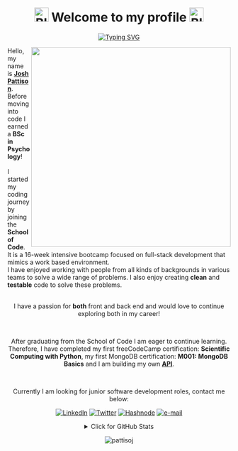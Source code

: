 
<h1 align="center"><a href="https://emoji.gg/emoji/9247-bluebutterflywingleft"><img src="https://cdn3.emoji.gg/emojis/9247-bluebutterflywingleft.png" width="32px" height="32px" alt="BlueButterflyWingLeft"></a> Welcome to my profile <a href="https://emoji.gg/emoji/9247-bluebutterflywingright"><img src="https://cdn3.emoji.gg/emojis/9247-bluebutterflywingright.png" width="32px" height="32px" alt="BlueButterflyWingRight"></a></h1>

<p align="center">
<a href="https://github.com/pattisoj"><img alt="Typing SVG" src="https://readme-typing-svg.herokuapp.com?font=IBM+Plex+Sans&size=25&duration=4500&color=BCB1F7&center=true&width=500&lines=Software+Engineer;School+of+Code+Graduate;Psychology+Graduate;Nice+to+meet+you!" /> </a> </p>

<img align="right" src="https://64.media.tumblr.com/175ddefc11ff0df8a6987e88196741a1/tumblr_pwt5gtFujD1y5e2kbo1_540.gifv" width="450">

Hello, my name is <a href="https://joshpattison.com"> **Josh Pattison**</a>. 
<br />
Before moving into code I earned a **BSc in Psychology**!  
<br />
I started my coding journey by joining the **School of Code**. 
It is a 16-week intensive bootcamp focused on full-stack development that mimics a work based environment.
<br />
I have enjoyed working with people from all kinds of backgrounds in various teams to solve a wide range of problems. I also enjoy creating **clean** and **testable** code to solve these problems. 
<br />
<br />

<p align="center">I have a passion for <b>both</b> front and back end and would love to continue exploring both in my career!</p>
<br />
<p align="center">After graduating from the School of Code I am eager to continue learning. Therefore, I have completed my first freeCodeCamp certification: <b>Scientific Computing with Python</b>, my first MongoDB certification: <b>M001: MongoDB Basics</b> and I am building my own <a href="https://github.com/pattisoj/my-hero-academia-api"><b>API</b></a>.</p>
<br />
<p align="center">Currently I am looking for junior software development roles, contact me below:</p>

<div align="center">

<a href="">[![LinkedIn](https://img.shields.io/badge/-josh--pattison-blue?style=flat-square&logo=Linkedin&logoColor=white&link=https://www.linkedin.com/in/josh-pattison/)](https://www.linkedin.com/in/josh-pattison/)</a>
<a href="">[![Twitter](https://img.shields.io/badge/-@__pattisoj-blue?style=flat-square&logo=Twitter&logoColor=white&link=https://twitter.com/_pattisoj)](https://twitter.com/_pattisoj)</a>
<a href="">[![Hashnode](https://img.shields.io/badge/-@pattisoj-blue?style=flat-square&logo=Hashnode&logoColor=white&link=https://joshpattison.com)](https://pattisoj.hashnode.dev/)</a>
<a href="">[![e-mail](https://img.shields.io/badge/-joshpattison23@icloud.com-blue?style=flat-square&logo=gmail&logoColor=white&link=mailto:joshpattison23@icloud.com)](mailto:joshpattison23@icloud.com)</a>

</div>

<details align="center">
<summary>Click for GitHub Stats</summary>
<br />
    <a href="https://github.com/pattisoj/github-readme-stats"><img alt = "GitHub Stats" src="https://github-readme-stats.vercel.app/api?username=pattisoj&theme=algolia&show_icons=true&icon_color=FFFFFF&count_private=true&include_all_commits=true" height="192px" /> </a>
    <a href="https://github.com/pattisoj/github-readme-stats"><img alt = "Top Language" src="https://github-readme-stats.vercel.app/api/top-langs/?username=pattisoj&theme=algolia&hide_border=false&include_all_commits=true&count_private=true" height="192px" /> </a>
 <br />
</details>
<p align="center"> <img src="https://komarev.com/ghpvc/?username=pattisoj&label=Profile%20views&color=0e75b6&style=flat" alt="pattisoj" /> </p>
